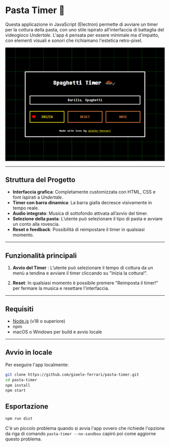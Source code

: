 # Pasta Timer 🍝

Questa applicazione in JavaScript (Electron) permette di avviare un timer per la cottura della pasta, con uno stile ispirato all’interfaccia di battaglia del videogioco *Undertale*. L'app è pensata per essere minimale ma d'impatto, con elementi visuali e sonori che richiamano l'estetica retro-pixel.

![screenshot](./src/images/readme_image.png)

---

## Struttura del Progetto

- **Interfaccia grafica**: Completamente customizzata con HTML, CSS e font ispirati a *Undertale*.
- **Timer con barra dinamica**: La barra gialla decresce visivamente in tempo reale.
- **Audio integrato**: Musica di sottofondo attivata all’avvio del timer.
- **Selezione della pasta**: L’utente può selezionare il tipo di pasta e avviare un conto alla rovescia.
- **Reset e feedback**: Possibilità di reimpostare il timer in qualsiasi momento.

---

## Funzionalità principali

1. **Avvio del Timer** : L’utente può selezionare il tempo di cottura da un menù a tendina e avviare il timer cliccando su "Inizia la cottura!".

2. **Reset**: In qualsiasi momento è possibile premere "Reimposta il timer!" per fermare la musica e resettare l'interfaccia.

---

## Requisiti

- [Node.js](https://nodejs.org/) (v18 o superiore)
- npm
- macOS o Windows per build e avvio locale

---

## Avvio in locale

Per eseguire l'app localmente:

```bash
git clone https://github.com/gioele-ferrari/pasta-timer.git
cd pasta-timer
npm install
npm start
```

## Esportazione

```bash
npm run dist
```

C'è un piccolo problema quando si avvia l'app ovvero che richiede l'opzione da riga di comando `pasta-timer --no-sandbox` capirò poi come aggiorne questo problema.
